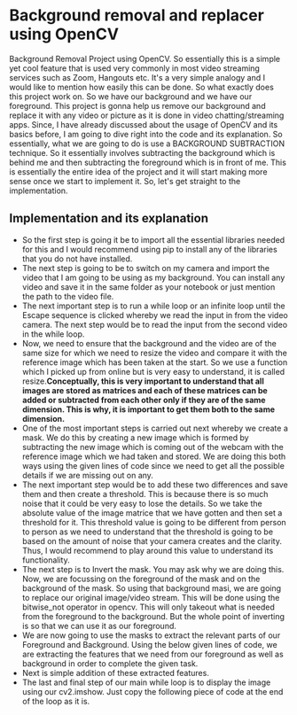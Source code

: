 # Background removal and replacer using OpenCV
Background Removal Project using OpenCV. So essentially this is a simple yet cool feature that is used very commonly in most video streaming services such as Zoom, Hangouts etc. It's a very simple analogy and I would like to mention how easily this can be done.
So what exactly does this project work on. So we have our background and we have our foreground. This project is gonna help us remove our background and replace it with any video or picture as it is done in video chatting/streaming apps.
Since, I have already discussed about the usage of OpenCV and its basics before, I am going to dive right into the code and its explanation.
So essentially, what we are going to do is use a BACKGROUND SUBTRACTION technique. So it essentially involves subtracting the background which is behind me and then subtracting the foreground which is in front of me. This is essentially the entire idea of the project and it will start making more sense once we start to implement it. So, let's get straight to the implementation.

## Implementation and its explanation
- So the first step is going it be to import all the essential libraries needed for this and I would recommend using pip to install any of the libraries that you do not have installed.
- The next step is going to be to switch on my camera and import the video that I am going to be using as my background. You can install any video and save it in the same folder as your notebook or just mention the path to the video file.
- The next important step is to run a while loop or an infinite loop until the Escape sequence is clicked whereby we read the input in from the video camera. The next step would be to read the input from the second video in the while loop.
- Now, we need to ensure that the background and the video are of the same size for which we need to resize the video and compare it with the reference image which has been taken at the start. So we use a function which I picked up from online but is very easy to understand, it is called resize.**Conceptually, this is very important to understand that all images are stored as matrices and each of these matrices can be added or subtracted from each other only if they are of the same dimension. This is why, it is important to get them both to the same dimension.**
- One of the most important steps is carried out next whereby we create a mask.
We do this by creating a new image which is formed by subtracting the new image which is coming out of the webcam with the reference image which we had taken and stored. We are doing this both ways using the given lines of code since we need to get all the possible details if we are missing out on any.
- The next important step would be to add these two differences and save them and then create a threshold. This is because there is so much noise that it could be very easy to lose the details. So we take the absolute value of the image matrice that we have gotten and then set a threshold for it. This threshold value is going to be different from person to person as we need to understand that the threshold is going to be based on the amount of noise that your camera creates and the clarity. Thus, I would recommend to play around this value to understand its functionality.
- The next step is to Invert the mask. You may ask why we are doing this.
Now, we are focussing on the foreground of the mask and on the background of the mask. So using that background masi, we are going to replace our original image/video stream. This will be done using the bitwise_not operator in opencv. This will only takeout what is needed from the foreground to the background. But the whole point of inverting is so that we can use it as our foreground.
- We are now going to use the masks to extract the relevant parts of our Foreground and Background. Using the below given lines of code, we are extracting the features that we need from our foreground as well as background in order to complete the given task.
- Next is simple addition of these extracted features.
- The last and final step of our main while loop is to display the image using our cv2.imshow. Just copy the following piece of code at the end of the loop as it is.
